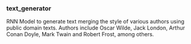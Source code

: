 ### text_generator
RNN Model to generate text merging the style of various authors using public domain texts. Authors include Oscar Wilde, Jack London, Arthur Conan Doyle, Mark Twain and Robert Frost, among others.
